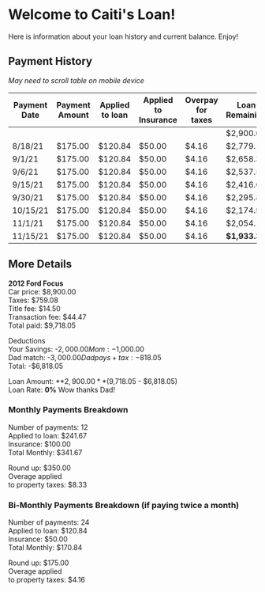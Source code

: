 # Welcome to Caiti's Loan!

Here is information about your loan history and current balance. Enjoy!

## Payment History
*May need to scroll table on mobile device*

| Payment Date | Payment Amount | Applied to loan | Applied to Insurance | Overpay for taxes | Loan Remaining | Tax Pool |
| ------------ | -------------- | --------------- | -------------------- | ----------------- | -------------- | -------- |
|              |                |                 |                      |                   | $2,900.00      |          |
| 8/18/21      | $175.00        | $120.84         | $50.00               | $4.16             | $2,779.17      | $4.17    |
| 9/1/21       | $175.00        | $120.84         | $50.00               | $4.16             | $2,658.33      | $8.33    |
| 9/6/21       | $175.00        | $120.84         | $50.00               | $4.16             | $2,537.50      | $12.50   |
| 9/15/21      | $175.00        | $120.84         | $50.00               | $4.16             | $2,416.66      | $16.66   |
| 9/30/21      | $175.00        | $120.84         | $50.00               | $4.16             | $2,295.83      | $20.83   |
| 10/15/21     | $175.00        | $120.84         | $50.00               | $4.16             | $2,174.99      | $24.99   |
| 11/1/21      | $175.00        | $120.84         | $50.00               | $4.16             | $2,054.16      | $29.16   |
| 11/15/21     | $175.00        | $120.84         | $50.00               | $4.16             | **$1,933.32**      | $33.28   |

## More Details

**2012 Ford Focus**  
Car price:	        $8,900.00  
Taxes:    	        $759.08  
Title fee:	        $14.50  
Transaction fee:	$44.47  
Total paid:	        $9,718.05  
	
Deductions  
Your Savings:     	-$2,000.00  
Mom:	               	-$1,000.00  
Dad match:           	-$3,000.00  
Dad pays +tax:    	-$818.05  
Total:            	-$6,818.05  
	
Loan Amount:        	 **$2,900.00** ($9,718.05 - $6,818.05)   
Loan Rate:           	 **0%** Wow thanks Dad!  
	
### Monthly Payments Breakdown  
Number of payments:	12  
Applied to loan:	$241.67  
Insurance:           	$100.00  
Total Monthly:       	$341.67  
	
Round up:            	$350.00  
Overage applied  
to property taxes:	$8.33 

### Bi-Monthly Payments Breakdown (if paying twice a month)
Number of payments:	24  
Applied to loan:	$120.84  
Insurance:           	$50.00  
Total Monthly:       	$170.84  
	
Round up:            	$175.00  
Overage applied  
to property taxes:	$4.16 
